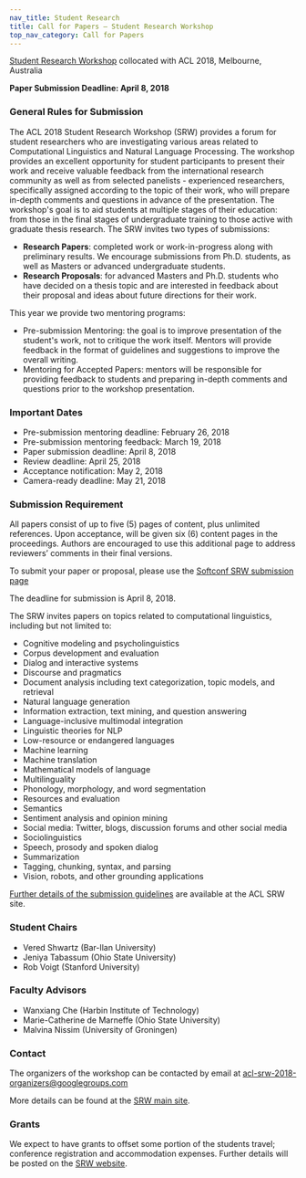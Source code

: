 ```yaml
---
nav_title: Student Research
title: Call for Papers – Student Research Workshop
top_nav_category: Call for Papers
---
```


[Student Research Workshop][srwmain] collocated with ACL 2018, Melbourne, Australia

**Paper Submission Deadline: April 8, 2018**
 
### General Rules for Submission

The ACL 2018 Student Research Workshop (SRW) provides a forum for student researchers who are investigating various areas related to Computational Linguistics and Natural Language Processing. The workshop provides an excellent opportunity for student participants to present their work and receive valuable feedback from the international research community as well as from selected panelists - experienced researchers, specifically assigned according to the topic of their work, who will prepare in-depth comments and questions in advance of the presentation. The workshop's goal is to aid students at multiple stages of their education: from those in the final stages of undergraduate training to those active with graduate thesis research. The SRW invites two types of submissions:

- **Research Papers**: completed work or work-in-progress along with preliminary results. We encourage submissions from Ph.D. students, as well as Masters or advanced undergraduate students.
- **Research Proposals**: for advanced Masters and Ph.D. students who have decided on a thesis topic and are interested in feedback about their proposal and ideas about future directions for their work.

This year we provide two mentoring programs:

- Pre-submission Mentoring: the goal is to improve presentation of the student's work, not to critique the work itself. Mentors will provide feedback in the format of guidelines and suggestions to improve the overall writing.
- Mentoring for Accepted Papers: mentors will be responsible for providing feedback to students and preparing in-depth comments and questions prior to the workshop presentation.


### Important Dates

- Pre-submission mentoring deadline: February 26, 2018
- Pre-submission mentoring feedback: March 19, 2018
- Paper submission deadline: April 8, 2018
- Review deadline: April 25, 2018
- Acceptance notification: May 2, 2018
- Camera-ready deadline: May 21, 2018

### Submission Requirement
 
All papers consist of up to five (5) pages of content, plus unlimited references. Upon acceptance, will be given six (6) content pages in the proceedings. Authors are encouraged to use this additional page to address reviewers’ comments in their final versions.
 
To submit your paper or proposal, please use the [Softconf SRW submission page](https://www.softconf.com/acl2018/srw/)
 
The deadline for submission is April 8, 2018. 


The SRW invites papers on topics related to computational linguistics, including but not limited to:

- Cognitive modeling and psycholinguistics
- Corpus development and evaluation
- Dialog and interactive systems
- Discourse and pragmatics
- Document analysis including text categorization, topic models, and retrieval
- Natural language generation
- Information extraction, text mining, and question answering
- Language-inclusive multimodal integration
- Linguistic theories for NLP
- Low-resource or endangered languages
- Machine learning
- Machine translation
- Mathematical models of language
- Multilinguality
- Phonology, morphology, and word segmentation
- Resources and evaluation
- Semantics
- Sentiment analysis and opinion mining
- Social media: Twitter, blogs, discussion forums and other social media
- Sociolinguistics
- Speech, prosody and spoken dialog
- Summarization
- Tagging, chunking, syntax, and parsing
- Vision, robots, and other grounding applications
 
[Further details of the submission guidelines](https://sites.google.com/view/aclsrw2018/submission-guidelines) are available at the ACL SRW site.
 
 
### Student Chairs

- Vered Shwartz (Bar-Ilan University)
- Jeniya Tabassum (Ohio State University)
- Rob Voigt (Stanford University) 
 

### Faculty Advisors

- Wanxiang Che   (Harbin Institute of Technology)
- Marie-Catherine de Marneffe (Ohio State University)
- Malvina Nissim (University of Groningen)
 
### Contact

The organizers of the workshop can be contacted by email at <acl-srw-2018-organizers@googlegroups.com>

More details can be found at the [SRW main site][srwmain].

### Grants

We expect to have grants to offset some portion of the students travel; conference registration and accommodation expenses. Further details will be posted on the [SRW website][srwmain].

[srwmain]: https://sites.google.com/view/aclsrw2018/home
